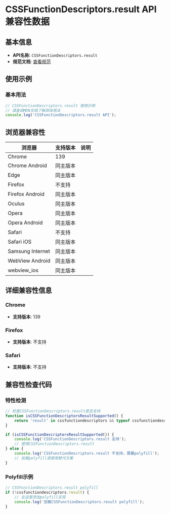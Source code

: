# CSSFunctionDescriptors.result API 兼容性数据

## 基本信息

- **API名称**: `CSSFunctionDescriptors.result`
- **规范文档**: [查看规范](https://drafts.csswg.org/css-mixins/#dom-cssfunctiondescriptors-result)

## 使用示例

### 基本用法

```javascript
// CSSFunctionDescriptors.result 使用示例
// 请查阅MDN文档了解具体用法
console.log('CSSFunctionDescriptors.result API');
```

## 浏览器兼容性

| 浏览器 | 支持版本 | 说明 |
|--------|----------|------|
| Chrome | 139 |  |
| Chrome Android | 同主版本 |  |
| Edge | 同主版本 |  |
| Firefox | 不支持 |  |
| Firefox Android | 同主版本 |  |
| Oculus | 同主版本 |  |
| Opera | 同主版本 |  |
| Opera Android | 同主版本 |  |
| Safari | 不支持 |  |
| Safari iOS | 同主版本 |  |
| Samsung Internet | 同主版本 |  |
| WebView Android | 同主版本 |  |
| webview_ios | 同主版本 |  |

## 详细兼容性信息

### Chrome

- **支持版本**: 139

### Firefox

- **支持版本**: 不支持

### Safari

- **支持版本**: 不支持

## 兼容性检查代码

### 特性检测

```javascript
// 检查CSSFunctionDescriptors.result是否支持
function isCSSFunctionDescriptorsResultSupported() {
    return 'result' in cssfunctiondescriptors && typeof cssfunctiondescriptors.result === 'function';
}

if (isCSSFunctionDescriptorsResultSupported()) {
    console.log('CSSFunctionDescriptors.result 支持');
    // 使用CSSFunctionDescriptors.result
} else {
    console.log('CSSFunctionDescriptors.result 不支持，需要polyfill');
    // 加载polyfill或使用替代方案
}
```

### Polyfill示例

```javascript
// CSSFunctionDescriptors.result polyfill
if (!cssfunctiondescriptors.result) {
    // 在这里添加polyfill实现
    console.log('加载CSSFunctionDescriptors.result polyfill');
}
```

